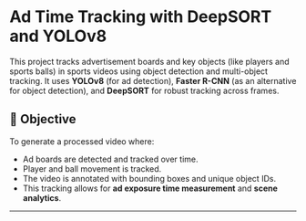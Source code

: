 # Ad Time Tracking with DeepSORT and YOLOv8

This project tracks advertisement boards and key objects (like players and sports balls) in sports videos using object detection and multi-object tracking. It uses **YOLOv8** (for ad detection), **Faster R-CNN** (as an alternative for object detection), and **DeepSORT** for robust tracking across frames.

## 🎯 Objective

To generate a processed video where:
- Ad boards are detected and tracked over time.
- Player and ball movement is tracked.
- The video is annotated with bounding boxes and unique object IDs.
- This tracking allows for **ad exposure time measurement** and **scene analytics**.

---

